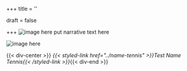 +++
title = ''

draft = false

+++
![image here](../images/odyssey-4.png#center)
put narrative text here

![image here](../images/bonus.png#center)



{{< div-center >}}
*{{< styled-link href="../name-tennis" >}}Test Name Tennis{{< /styled-link >}}*{{< div-end >}}